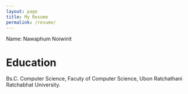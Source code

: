 ```yaml
---
layout: page
title: My Resume
permalink: /resume/
---
```


Name: Nawaphum Noiwinit

# Education
Bs.C. Computer Science, 
Facuty of Computer Science,
Ubon Ratchathani Ratchabhat University.
